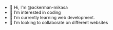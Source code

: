 - 👋 Hi, I’m @ackerman-mikasa
- 👀 I’m interested in coding
- 🌱 I’m currently learning web development.
- 💞️ I’m looking to collaborate on different websites


<!---
ackerman-mikasa/ackerman-mikasa is a ✨ special ✨ repository because its `README.md` (this file) appears on your GitHub profile.
You can click the Preview link to take a look at your changes.
--->
